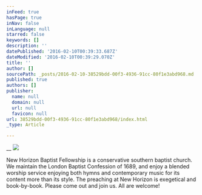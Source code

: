 ```yaml
---
inFeed: true
hasPage: true
inNav: false
inLanguage: null
starred: false
keywords: []
description: ''
datePublished: '2016-02-10T00:39:33.687Z'
dateModified: '2016-02-10T00:39:29.070Z'
title: ''
author: []
sourcePath: _posts/2016-02-10-38529bdd-00f3-4936-91cc-80f1e3abd968.md
published: true
authors: []
publisher:
  name: null
  domain: null
  url: null
  favicon: null
url: 38529bdd-00f3-4936-91cc-80f1e3abd968/index.html
_type: Article

---
```

__
![](https://the-grid-user-content.s3-us-west-2.amazonaws.com/d99bbf7f-f581-4ff3-b225-fce72321ff22.jpg)

New Horizon Baptist Fellowship is a conservative southern baptist church. We maintain the London Baptist Confession of 1689, and enjoy a blended worship service enjoying both hymns and contemporary music for its content more than its style. The preaching at New Horizon is exegetical and book-by-book. Please come out and join us. All are welcome!
